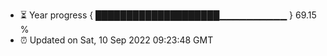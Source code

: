 - ⏳ Year progress { ████████████████████▁▁▁▁▁▁▁▁▁▁ } 69.15 %
- ⏰ Updated on Sat, 10 Sep 2022 09:23:48 GMT

